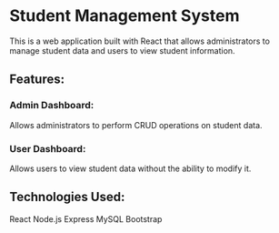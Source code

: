 
# Student Management System

This is a web application built with React that allows administrators to manage student data and users to view student information.

## Features:

### Admin Dashboard: 
Allows administrators to perform CRUD operations on student data.
### User Dashboard:
Allows users to view student data without the ability to modify it.

## Technologies Used:

React
Node.js
Express
MySQL
Bootstrap
